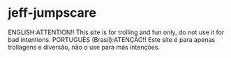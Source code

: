 # jeff-jumpscare

ENGLISH:ATTENTION!! This site is for trolling and fun only, do not use it for bad intentions.
PORTUGUÊS (Brasil):ATENÇÃO!! Este site é para apenas trollagens e diversão, não o use para más intenções.

